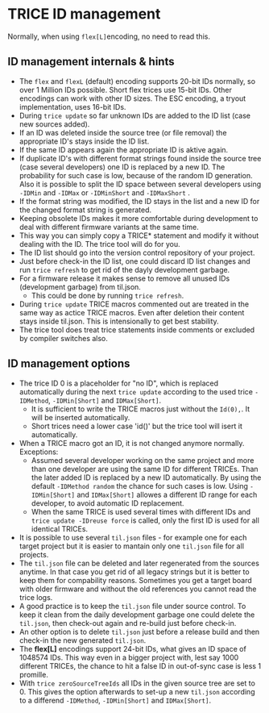 # TRICE ID management

Normally, when using `flex[L]`encoding, no need to read this.

## ID management internals & hints

- The `flex` and `flexL` (default) encoding supports 20-bit IDs normally, so over 1 Million IDs possible. Short flex trices use 15-bit IDs. Other encodings can work with other ID sizes. The ESC encoding, a tryout implementation, uses 16-bit IDs.
- During `trice update` so far unknown IDs are added to the ID list (case new sources added).
- If an ID was deleted inside the source tree (or file removal) the appropriate ID's stays inside the ID list.
- If the same ID appears again the appropriate ID is aktive again.
- If duplicate ID's with different format strings found inside the source tree (case several developers) one ID is replaced by a new ID. The probability for such case is low, because of the random ID generation. Also it is possible to split the ID space between several developers using `-IDMin` and `-IDMax` or `-IDMinShort` and `-IDMaxShort` .
- If the format string was modified, the ID stays in the list and a new ID for the changed format string is generated.
- Keeping obsolete IDs makes it more comfortable during development to deal with different firmware variants at the same time.
- This way you can simply copy a TRICE* statement and modify it without dealing with the ID. The trice tool will do for you.
- The ID list should go into the version control repository of your project.
- Just before check-in the ID list, one could discard ID list changes and run `trice refresh` to get rid of the dayly development garbage.
- For a firmware release it makes sense to remove all unused IDs (development garbage) from til.json.
  - This could be done by running `trice refresh`.
- During `trice update` TRICE macros commented out are treated in the same way as actice TRICE macros. Even after deletion their content stays inside til.json. This is intensionally to get best stability.
- The trice tool does treat trice statements inside comments or excluded by compiler switches also.

## ID management options

- The trice ID 0 is a placeholder for "no ID", which is replaced automatically during the next `trice update` according to the used trice `-IDMethod`, `-IDMin[Short]` and `IDMax[Short]`.
  - It is sufficient to write the TRICE macros just without the `Id(0),`. It will be inserted automatically.
  - Short trices need a lower case 'id()' but the trice tool will isert it automatically.
- When a TRICE macro got an ID, it is not changed anymore normally. Exceptions:
  - Assumed several developer working on the same project and more than one developer are using the same ID for different TRICEs. Than the later added ID is replaced by a new ID automatically. By using the default `-IDMethod random` the chance for such cases is low. Using `-IDMin[Short]` and `IDMax[Short]` allowes a different ID range for each developer, to avoid automatic ID replacement.
  - When the same TRICE is used several times with different IDs and `trice update -IDreuse force` is called, only the first ID is used for all identical TRICEs.
- It is possible to use several `til.json` files - for example one for each target project but it is easier to mantain only one `til.json` file for all projects.
- The `til.json` file can be deleted and later regenerated from the sources anytime. In that case you get rid of all legacy strings but it is better to keep them for compability reasons. Sometimes you get a target board with older firmware and without the old references you cannot read the trice logs.
- A good practice is to keep the `til.json` file under source control. To keep it clean from the daily development garbage one could delete the `til.json`, then check-out again and re-build just before check-in.
- An other option is to delete `til.json` just before a release build and then check-in the new generated `til.json`.
- The **flex[L]** encodings support 24-bit IDs, what gives an ID space of 1048574 IDs. This way even in a bigger project with, lest say 1000 different TRICEs, the chance to hit a false ID in out-of-sync case is less 1 promille.
- With `trice zeroSourceTreeIds` all IDs in the given source tree are set to 0. This gives the option afterwards to set-up a new `til.json` according to a differend `-IDMethod`, `-IDMin[Short]` and `IDMax[Short]`.
